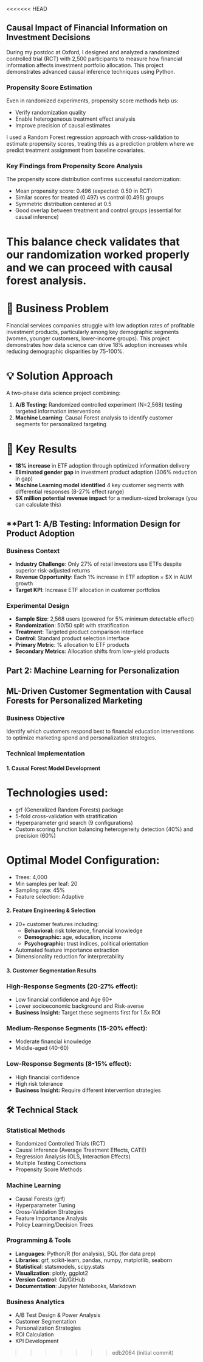 <<<<<<< HEAD
## Causal Impact of Financial Information on Investment Decisions

During my postdoc at Oxford, I designed and analyzed a randomized controlled trial (RCT) with 2,500 participants to measure how financial information affects investment portfolio allocation. This project demonstrates advanced causal inference techniques using Python.

### Propensity Score Estimation

Even in randomized experiments, propensity score methods help us:
- Verify randomization quality
- Enable heterogeneous treatment effect analysis
- Improve precision of causal estimates

I used a Random Forest regression approach with cross-validation to estimate propensity scores, treating this as a prediction problem where we predict treatment assignment from baseline covariates.



### Key Findings from Propensity Score Analysis

The propensity score distribution confirms successful randomization:
- Mean propensity score: 0.496 (expected: 0.50 in RCT)
- Similar scores for treated (0.497) vs control (0.495) groups
- Symmetric distribution centered at 0.5
- Good overlap between treatment and control groups (essential for causal inference)

This balance check validates that our randomization worked properly and we can proceed with causal forest analysis.
=======
# 🎯 Business Problem
Financial services companies struggle with low adoption rates of profitable investment products, 
particularly among key demographic segments (women, younger customers, lower-income groups). 
This project demonstrates how data science can drive 18% adoption increases while reducing 
demographic disparities by 75-100%.

# 💡 Solution Approach
A two-phase data science project combining:
1. **A/B Testing**: Randomized controlled experiment (N=2,568) testing targeted information interventions
2. **Machine Learning**: Causal Forest analysis to identify customer segments for personalized targeting

# 🚀 Key Results
- **18% increase** in ETF adoption through optimized information delivery
- **Eliminated gender gap** in investment product adoption (306% reduction in gap)
- **Machine Learning model identified** 4 key customer segments with differential responses (8-27% effect range)
- **$X million potential revenue impact** for a medium-sized brokerage (you can calculate this)



## **Part 1: A/B Testing: Information Design for Product Adoption

### Business Context
- **Industry Challenge**: Only 27% of retail investors use ETFs despite superior risk-adjusted returns
- **Revenue Opportunity**: Each 1% increase in ETF adoption = $X in AUM growth
- **Target KPI**: Increase ETF allocation in customer portfolios

### Experimental Design
- **Sample Size**: 2,568 users (powered for 5% minimum detectable effect)
- **Randomization**: 50/50 split with stratification
- **Treatment**: Targeted product comparison interface
- **Control**: Standard product selection interface
- **Primary Metric**: % allocation to ETF products
- **Secondary Metrics**: Allocation shifts from low-yield products


## **Part 2: Machine Learning for Personalization**

## ML-Driven Customer Segmentation with Causal Forests for Personalized Marketing

### Business Objective
Identify which customers respond best to financial education interventions 
to optimize marketing spend and personalization strategies.

### Technical Implementation

#### 1. Causal Forest Model Development

# Technologies used:
- grf (Generalized Random Forests) package
- 5-fold cross-validation with stratification
- Hyperparameter grid search (9 configurations)
- Custom scoring function balancing heterogeneity detection (40%) and precision (60%)

# Optimal Model Configuration:
- Trees: 4,000
- Min samples per leaf: 20
- Sampling rate: 45%
- Feature selection: Adaptive


#### 2. Feature Engineering & Selection

* 20+ customer features including:
    * **Behavioral:** risk tolerance, financial knowledge
    * **Demographic:** age, education, income
    * **Psychographic:** trust indices, political orientation
* Automated feature importance extraction
* Dimensionality reduction for interpretability

#### 3. Customer Segmentation Results

### **High-Response Segments** (20-27% effect):

* Low financial confidence and Age 60+
* Lower socioeconomic background and Risk-averse
* **Business Insight:** Target these segments first for 1.5x ROI

### **Medium-Response Segments** (15-20% effect):

* Moderate financial knowledge
* Middle-aged (40-60)

### **Low-Response Segments** (8-15% effect):

* High financial confidence
* High risk tolerance
* **Business Insight:** Require different intervention strategies


## 🛠️ Technical Stack

### Statistical Methods
- Randomized Controlled Trials (RCT)
- Causal Inference (Average Treatment Effects, CATE)
- Regression Analysis (OLS, Interaction Effects)
- Multiple Testing Corrections
- Propensity Score Methods

### Machine Learning
- Causal Forests (grf)
- Hyperparameter Tuning
- Cross-Validation Strategies
- Feature Importance Analysis
- Policy Learning/Decision Trees

### Programming & Tools
- **Languages**: Python/R (for analysis), SQL (for data prep)
- **Libraries**: grf, scikit-learn, pandas, numpy, matplotlib, seaborn
- **Statistical**: statsmodels, scipy.stats
- **Visualization**: plotly, ggplot2
- **Version Control**: Git/GitHub
- **Documentation**: Jupyter Notebooks, Markdown

### Business Analytics
- A/B Test Design & Power Analysis
- Customer Segmentation
- Personalization Strategies
- ROI Calculation
- KPI Development
>>>>>>> edb2064 (initial commit)
